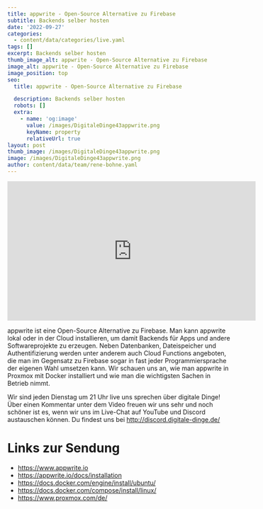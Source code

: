 ```yaml
---
title: appwrite - Open-Source Alternative zu Firebase
subtitle: Backends selber hosten
date: '2022-09-27'
categories:
  - content/data/categories/live.yaml
tags: []
excerpt: Backends selber hosten
thumb_image_alt: appwrite - Open-Source Alternative zu Firebase
image_alt: appwrite - Open-Source Alternative zu Firebase
image_position: top
seo:
  title: appwrite - Open-Source Alternative zu Firebase

  description: Backends selber hosten
  robots: []
  extra:
    - name: 'og:image'
      value: /images/DigitaleDinge43appwrite.png
      keyName: property
      relativeUrl: true
layout: post
thumb_image: /images/DigitaleDinge43appwrite.png
image: /images/DigitaleDinge43appwrite.png
author: content/data/team/rene-bohne.yaml
---
```

<iframe width="560" height="315"
src="https://www.youtube-nocookie.com/embed/lkm3LKGjm-I?modestbranding=1"
frameborder="0" allow="accelerometer; autoplay; encrypted-media;
gyroscope; picture-in-picture" allowfullscreen>\\\</iframe>

appwrite ist eine Open-Source Alternative zu Firebase. Man kann appwrite lokal oder in der Cloud installieren, um damit Backends für Apps und andere Softwareprojekte zu erzeugen. 
Neben Datenbanken, Dateispeicher und Authentifizierung werden unter anderem auch Cloud Functions angeboten, die man im Gegensatz zu Firebase sogar in fast jeder Programmiersprache der eigenen Wahl umsetzen kann. 
Wir schauen uns an, wie man appwrite in Proxmox mit Docker installiert und wie man die wichtigsten Sachen in Betrieb nimmt. 

Wir sind jeden Dienstag um 21 Uhr live uns sprechen über digitale Dinge! Über einen Kommentar unter dem Video freuen wir uns sehr und noch schöner ist es, wenn wir uns im Live-Chat auf YouTube und Discord austauschen können. Du findest uns bei http://discord.digitale-dinge.de/

# Links zur Sendung

* https://www.appwrite.io
* https://appwrite.io/docs/installation
* https://docs.docker.com/engine/install/ubuntu/
* https://docs.docker.com/compose/install/linux/
* https://www.proxmox.com/de/



